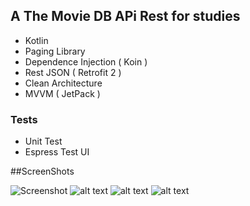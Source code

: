 ## A The Movie DB APi Rest for studies

- Kotlin
- Paging Library 
- Dependence Injection ( Koin )
- Rest JSON ( Retrofit 2 )
- Clean Architecture
- MVVM ( JetPack )

### Tests
- Unit Test
- Espress Test UI

##ScreenShots

![Screenshot](https://imgbbb.com/image/NhEor)
![alt text](https://imgbbb.com/image/NhX1d)
![alt text](https://imgbbb.com/image/NhOOe)
![alt text](https://imgbbb.com/image/NhS3R)



